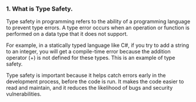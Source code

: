 ### 1. What is Type Safety.
Type safety in programming refers to the ability of a programming language to prevent type errors. A type error occurs when an operation or function is performed on a data type that it does not support.

For example, in a statically typed language like C#, if you try to add a string to an integer, you will get a compile-time error because the addition operator (+) is not defined for these types. This is an example of type safety.

Type safety is important because it helps catch errors early in the development process, before the code is run. It makes the code easier to read and maintain, and it reduces the likelihood of bugs and security vulnerabilities.